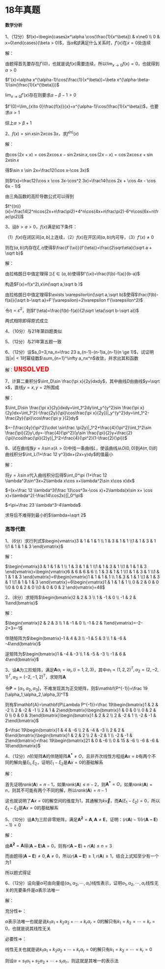 # 18年真题

#### 数学分析

1、（12分）$f(x)=\begin{cases}x^\alpha \cos(\frac{1}{x^\beta}) & x\ne0 \\ 0 & x=0\end{cases}(\beta > 0)$，当$\alpha$和$\beta$满足什么关系时，$f'(x)$在$x=0$处连续

解：

由题得首先要存在$f'(0)$，也就是说$f(x)$需要连续，所以$\lim_{x\to 0}f(x)=0$，也就得到$\alpha>0$

$f'(x)=\alpha x^{\alpha-1}\cos(\frac{1}{x^\beta})+\beta x^{\alpha-\beta-1}\sin(\frac{1}{x^{\beta}})$

$\lim_{x\to 0}f'(x)$存在则要求$\alpha-\beta-1>0$

$f'(0)=\lim_{x\to 0}\frac{f(x)}{x}=x^{\alpha-1}\cos(\frac{1}{x^\beta})$，也要求$\alpha > 1$

综上$\alpha >\beta+ 1$



2、$f(x)=\sin x \sin 2x\cos 3x$，求$f^{(n)}(x)$

解：

由$\cos(2x+x)=\cos 2x\cos x-\sin 2x \sin x,\cos(2x-x)=\cos2x\cos x+\sin2x\sin x$

得$\sin x \sin 2x=\frac12(\cos x-\cos 3x)$

则$f(x)=\frac12(\cos x \cos 3x-\cos^2 3x)=\frac14(\cos 2x + \cos 4x - \cos 6x - 1)$

由三角函数的高阶导数公式可以得到

$f^{(n)}(x)=\frac14[2^n\cos(2x+n\frac\pi2)+4^n\cos(4x+n\frac\pi2)-6^n\cos(6x+n\frac\pi2)]$



3、设$b>a>0$，$f(x)$满足如下条件：

（1）$f(x)$在闭区间$[a,b]$上连续，（2）$f(x)$在开区间$(a,b)$内可导，（3）$f'(x)\ne 0$

则在$(a,b)$内存在$\xi,\eta$使得$\frac{f'(\xi)}{f'(\eta)}=\frac{2\sqrt\eta}{\sqrt a + \sqrt b}$

解：

由拉格朗日中值定理得$\exists \xi\in(a,b)$使得$f'(\xi)=\frac{f(b)-f(a)}{b-a}$

构造$F(x)=f(x^2),x\in(\sqrt a,\sqrt b )$

由拉格朗日中值定理得$\exists \varepsilon\in(\sqrt a,\sqrt b)$使得$\frac{f(b)-f(a)}{\sqrt b-\sqrt a}=F'(\varepsilon)=2\varepsilon f'(\varepsilon^2)$

令$\eta=\varepsilon ^2$，则$f'(\eta)=\frac{f(b)-f(a)}{2\sqrt \eta(\sqrt b-\sqrt a)}$

两式相除即得原式成立



4、（10分）与21年第四题类似



5、（12分）与21年第五题一致



6、（12分）设$a_0=3,na_n=\frac 23 a_{n-1}-(n-1)a_{n-1}(n \ge 1)$，试证明当$|x|<1$时幂级数$\sum_{n=1}^\infty a_nx^n$收敛，并求出其和函数

解：<span style="color: red; font-family: 'Courier New', monospace;font-size:24px ;font-weight:bold">UNSOLVED</span>



7、计算二重积分$\iint_D\sin \frac{\pi x}{2y}dxdy$，其中曲线$D$由曲线$y=\sqrt x$，直线$y=x,y=2$所围成

解：

$\iint_D\sin \frac{\pi x}{2y}dxdy=\int_1^2dy\int_y^{y^2}sin \frac{\pi x}{2y}dx=\int_1^2(-\frac{2y}{\pi}\cos\frac{\pi x}{2y})|_y^{y^2}dy=\int_1^2-\frac{2y}{\pi}\cos\frac{\pi y }{2}dy$

$=-(\frac{4y}{\pi^2}\cdot \sin\frac \pi2y)|_1^2+\frac{4}{\pi^2}\int_1^2\sin \frac{\pi}{2}y\,dy=-\frac{4}{\pi^2}(y\sin \frac{\pi}{2}y+\frac{2}{\pi}\cos\frac{\pi}{2}y)|_1^2=\frac{4}{\pi^2}(1-\frac{2}{\pi})$



8、试在曲线族$y=\lambda\sin x(\lambda>0)$中找一条曲线$L$，使该曲线从$O(0,0)$到$A(\pi,0)$的曲线积分$\int_L(1+\frac 12 y^3)dx+(2x+y)dy$的值最小

解：

将$y=\lambda\sin x$代入曲线积分后得$\int_0^\pi (1+\frac 12 \lambda^3\sin^3x+2\lambda x\cos x+\lambda^2\sin x\cos x)dx$

$=[x+\frac 12 \lambda^3(\frac 13\cos^3x-\cos x)+2\lambda(x\sin x+ \cos x)+\lambda^2(-\frac14\cos2x)]|_0^\pi$

$=\pi+\frac 23 \lambda^3-4\lambda$

求导后不难得到最小的$\lambda=\sqrt 2$



### 高等代数

1、（6分）求行列式$\begin{vmatrix}3 & 1 & 1 & 1 \\ 1 & 3 & 1 & 1 \\1 & 1 & 3 & 1 \\1 & 1 & 1 & 3 \end{vmatrix}$

解：

$\begin{vmatrix}3 & 1 & 1 & 1 \\ 1 & 3 & 1 & 1 \\1 & 1 & 3 & 1 \\1 & 1 & 1 & 3 \end{vmatrix}=\begin{vmatrix}6 & 6 & 6 & 6 \\ 1 & 3 & 1 & 1 \\1 & 1 & 3 & 1 \\1 & 1 & 1 & 3 \end{vmatrix}=6\begin{vmatrix}1 & 1 & 1 & 1 \\ 1 & 3 & 1 & 1 \\1 & 1 & 3 & 1 \\1 & 1 & 1 & 3 \end{vmatrix}=6\begin{vmatrix}1 & 1 & 1 & 1 \\ 0 & 2 & 0 & 0 \\0 & 0 & 2 & 0 \\0 & 0 & 0 & 2 \end{vmatrix}=48$



2、（8分）求矩阵$\begin{bmatrix}2 & 2 & 3 \\ 1 & -1 & 0 \\ -1 & 2 & 1\end{bmatrix}$

解：

$\begin{vmatrix}2 & 2 & 3 \\ 1 & -1 & 0 \\ -1 & 2 & 1\end{vmatrix}=-2-2+3=-1$

伴随矩阵为$\begin{bmatrix}-1 & 4 & 3 \\ -1 & 5 & 3 \\ 1 & -6 & -4\end{bmatrix}$

逆矩阵为$\begin{bmatrix}1 & -4 & -3 \\ 1 & -5 & -3 \\ -1 & 6 & 4\end{bmatrix}$



3、设$\mathbf{A}$为三阶矩阵，满足$\mathbf{A}\alpha_i=ia_i,(i=1,2,3)$，其中$\alpha_1=(1,2,2)^T,\alpha_2=(2,-2,1)^T,\alpha_3=(-2,-1,2)^T$，求矩阵$\mathbf{A}$

令$\mathbf{P}=[\alpha_1,\alpha_2,\alpha_3]$，不难发现其为正交矩阵，则$\mathbf{P^{-1}}=\frac 19 [\alpha_1,\alpha_2,\alpha_3]^T$

则有$\mathbf{A}=\mathbf{P\Lambda P^{-1}}=\frac 19\begin{bmatrix}1 & 2 & -2 \\ 2 & -2 & -1 \\ 2 & 1 & 2\end{bmatrix}\begin{bmatrix}1 & 0 & 0 \\ 0 & 2 & 0 \\ 0 & 0 & 3\end{bmatrix}\begin{bmatrix}1 & 2 & 2 \\ 2 & -2 & 1 \\ -2 & -1 & 2\end{bmatrix}$

$=\frac 19\begin{bmatrix}1 & 4 & -6 \\ 2 & -4 & -3 \\ 2 & 2 & 6\end{bmatrix}\begin{bmatrix}1 & 2 & 2 \\ 2 & -2 & 1 \\ -2 & -1 & 2\end{bmatrix}=\frac 19\begin{bmatrix}21 & 0 & -6 \\ 0 & 15 & -6 \\ -6 & -6 & 18\end{bmatrix}$



4、（12分）$n$阶矩阵$\mathbf{A}$的伴随矩阵$\mathbf{A^*}\ne O$，且非齐次线性方程组$\mathbf{A}x=b$有两个不同的解向量$\xi_1,\xi_2$，证明$\xi_1-\xi_2$是$\mathbf{A}x=0$的基础解系

解：

首先证明$rank(\mathbf{A})=n-1$，如果$rank(\mathbf{A}) \le n-2$，则$\mathbf{A^*} = O$，如果$rank(\mathbf{A}) =n$，则其不可能有两个不同的解，所以$rank(\mathbf{A})=n-1$

这也就说明了$\mathbf{A}x=0$的解空间的维度为1，其通解为$k\vec{v}$，而$\mathbf{A}(\xi_1-\xi_2)=0$，所以$\xi_1-\xi_2$是$\mathbf{A}x=0$的基础解系



5、（10分）设$\mathbf{A}$为三阶非零矩阵，满足$\mathbf{A^2}=\mathbf{A},\mathbf{A}\ne \mathbf{E}$，证明：$(r(\mathbf{A})-1)(r(\mathbf{A-E})-1)=0$

解：

由$\mathbf{A^2}=\mathbf{A}$得$(\mathbf{A-E})\mathbf{A}=0$，则有$r(\mathbf{A-E})+r(\mathbf{A})\le n=3$

而由题得$(\mathbf{A-E})\ne0,\mathbf{A}\ne0$，所以$r(\mathbf{A-E})\ge 1,r(\mathbf{A})\ge1$，结合上式知至少有一个为1

所以题式得证



6、（12分）设向量$\alpha$可由向量组$\{\alpha_1,\alpha_2,\cdots,\alpha_r\}$线性表示，证明$\alpha_1,\alpha_2,\cdots,\alpha_r$线性无关的充要条件是$\alpha$表示法唯一

解：

充分性$\Leftarrow$：

$\alpha$表示法唯一也就是说$k_1\alpha_1+k_2\alpha_2+\cdots+k_r\alpha_r=0$的解只有$k_1=k_2=\cdots=k_r=0$，也就是说其线性无关

必要性$\Rightarrow$：

线性无关也就是说$k_1\alpha_1+k_2\alpha_2+\cdots+k_r\alpha_r=0$的解只有$k_1=k_2=\cdots=k_r=0$

则设$\alpha=s_1\alpha_1+s_2\alpha_2+\cdots+s_r\alpha_r$，则这就是其唯一的表示法